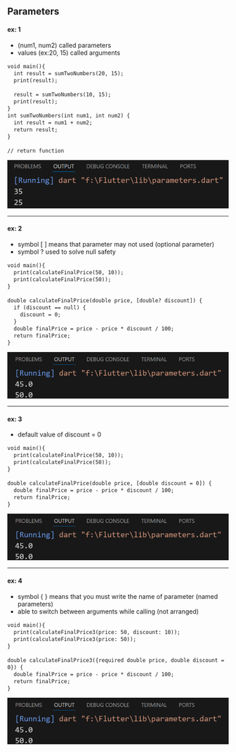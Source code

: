 ## Parameters
#### ex: 1
- (num1, num2) called parameters
- values (ex:20, 15) called arguments
```
void main(){
  int result = sumTwoNumbers(20, 15);
  print(result);

  result = sumTwoNumbers(10, 15);
  print(result);
}
int sumTwoNumbers(int num1, int num2) {
  int result = num1 + num2;
  return result;
}

// return function
```
![alt text](image.png)

---
#### ex: 2
- symbol [ ] means that parameter may not used (optional parameter)
- symbol ? used to solve null safety
```
void main(){
  print(calculateFinalPrice(50, 10));
  print(calculateFinalPrice(50));
}

double calculateFinalPrice(double price, [double? discount]) {
  if (discount == null) {
    discount = 0;
  }
  double finalPrice = price - price * discount / 100;
  return finalPrice;
}
```
![alt text](image-1.png)

---
#### ex: 3
- default value of discount = 0
```
void main(){
  print(calculateFinalPrice(50, 10));
  print(calculateFinalPrice(50));
}

double calculateFinalPrice(double price, [double discount = 0]) {
  double finalPrice = price - price * discount / 100;
  return finalPrice;
}
```
![alt text](image-1.png)

---
#### ex: 4
- symbol { } means that you must write the name of parameter (named parameters)
- able to switch between arguments while calling (not arranged)
```
void main(){
  print(calculateFinalPrice3(price: 50, discount: 10));
  print(calculateFinalPrice3(price: 50));
}

double calculateFinalPrice3({required double price, double discount = 0}) {
  double finalPrice = price - price * discount / 100;
  return finalPrice;
}
```
![alt text](image-1.png)